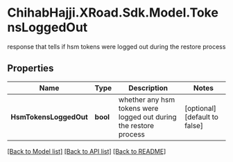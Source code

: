# ChihabHajji.XRoad.Sdk.Model.TokensLoggedOut
response that tells if hsm tokens were logged out during the restore process

## Properties

Name | Type | Description | Notes
------------ | ------------- | ------------- | -------------
**HsmTokensLoggedOut** | **bool** | whether any hsm tokens were logged out during the restore process | [optional] [default to false]

[[Back to Model list]](../README.md#documentation-for-models) [[Back to API list]](../README.md#documentation-for-api-endpoints) [[Back to README]](../README.md)

